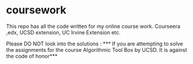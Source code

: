 # coursework
This repo has all the code written for my online course work.
Courseera ,edx, UCSD extension, UC Irvine Extension etc.

Please DO NOT look into the solutions :
*** If you are attempting to solve the assignments for the course Algorithmic Tool Box by UCSD.
It is against the code of honor***
